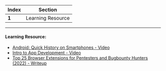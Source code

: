 Index | Section
---   | ---
**1** | Learning Resource

---

#### Learning Resource:

* [Android: Quick History on Smartphones - Video](https://mobisec.reyammer.io/slides)
* [Intro to App Development - Video](https://mobisec.reyammer.io/slides)
* [Top 25 Browser Extensions for Pentesters and Bugbounty Hunters (2022) - Writeup](https://www.p1boom.com/2022/02/top25-browser-extensions-for-hacker.html)
